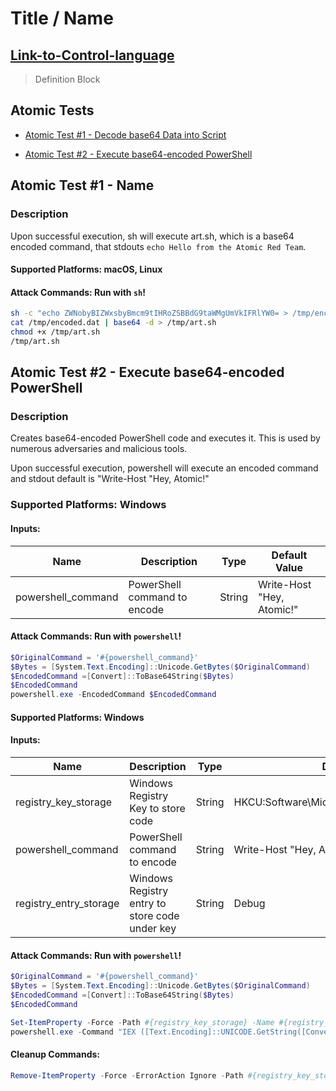# Title / Name

## [Link-to-Control-language](Link_Here)

> Definition Block

## Atomic Tests

- [Atomic Test #1 - Decode base64 Data into Script](#atomic-test-1---decode-base64-data-into-script)

- [Atomic Test #2 - Execute base64-encoded PowerShell](#atomic-test-2---execute-base64-encoded-powershell)

## Atomic Test #1 - Name

### Description

Upon successful execution, sh will execute art.sh, which is a base64 encoded command, that stdouts `echo Hello from the Atomic Red Team`.

#### **Supported Platforms:** macOS, Linux

#### Attack Commands: Run with `sh`!

```sh
sh -c "echo ZWNobyBIZWxsbyBmcm9tIHRoZSBBdG9taWMgUmVkIFRlYW0= > /tmp/encoded.dat"
cat /tmp/encoded.dat | base64 -d > /tmp/art.sh
chmod +x /tmp/art.sh
/tmp/art.sh
```

## Atomic Test #2 - Execute base64-encoded PowerShell

### Description

Creates base64-encoded PowerShell code and executes it. This is used by numerous adversaries and malicious tools.

Upon successful execution, powershell will execute an encoded command and stdout default is "Write-Host "Hey, Atomic!"

### **Supported Platforms:** Windows

#### Inputs:

| Name               | Description                  | Type   | Default Value             |
| ------------------ | ---------------------------- | ------ | ------------------------- |
| powershell_command | PowerShell command to encode | String | Write-Host "Hey, Atomic!" |

#### Attack Commands: Run with `powershell`!

```powershell
$OriginalCommand = '#{powershell_command}'
$Bytes = [System.Text.Encoding]::Unicode.GetBytes($OriginalCommand)
$EncodedCommand =[Convert]::ToBase64String($Bytes)
$EncodedCommand
powershell.exe -EncodedCommand $EncodedCommand
```

#### **Supported Platforms:** Windows

#### Inputs:

| Name                   | Description                                    | Type   | Default Value                                  |
| ---------------------- | ---------------------------------------------- | ------ | ---------------------------------------------- |
| registry_key_storage   | Windows Registry Key to store code             | String | HKCU:Software\Microsoft\Windows\CurrentVersion |
| powershell_command     | PowerShell command to encode                   | String | Write-Host "Hey, Atomic!"                      |
| registry_entry_storage | Windows Registry entry to store code under key | String | Debug                                          |

#### Attack Commands: Run with `powershell`!

```powershell
$OriginalCommand = '#{powershell_command}'
$Bytes = [System.Text.Encoding]::Unicode.GetBytes($OriginalCommand)
$EncodedCommand =[Convert]::ToBase64String($Bytes)
$EncodedCommand

Set-ItemProperty -Force -Path #{registry_key_storage} -Name #{registry_entry_storage} -Value $EncodedCommand
powershell.exe -Command "IEX ([Text.Encoding]::UNICODE.GetString([Convert]::FromBase64String((gp #{registry_key_storage} #{registry_entry_storage}).#{registry_entry_storage})))"
```

#### Cleanup Commands:

```powershell
Remove-ItemProperty -Force -ErrorAction Ignore -Path #{registry_key_storage} -Name #{registry_entry_storage}
```
